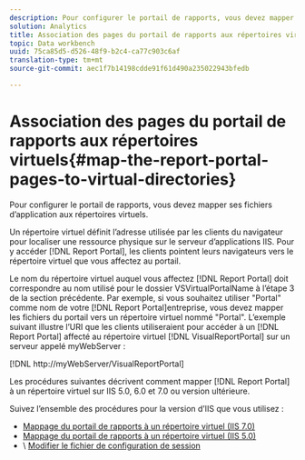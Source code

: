 ```yaml
---
description: Pour configurer le portail de rapports, vous devez mapper ses fichiers d’application aux répertoires virtuels.
solution: Analytics
title: Association des pages du portail de rapports aux répertoires virtuels
topic: Data workbench
uuid: 75ca85d5-d526-48f9-b2c4-ca77c903c6af
translation-type: tm+mt
source-git-commit: aec1f7b14198cdde91f61d490a235022943bfedb

---
```



# Association des pages du portail de rapports aux répertoires virtuels{#map-the-report-portal-pages-to-virtual-directories}

Pour configurer le portail de rapports, vous devez mapper ses fichiers d’application aux répertoires virtuels.

Un répertoire virtuel définit l’adresse utilisée par les clients du navigateur pour localiser une ressource physique sur le serveur d’applications IIS. Pour y accéder [!DNL Report Portal], les clients pointent leurs navigateurs vers le répertoire virtuel que vous affectez au portail.

Le nom du répertoire virtuel auquel vous affectez [!DNL Report Portal] doit correspondre au nom utilisé pour le dossier VSVirtualPortalName à l’étape 3 de la section précédente. Par exemple, si vous souhaitez utiliser &quot;Portal&quot; comme nom de votre [!DNL Report Portal]entreprise, vous devez mapper les fichiers du portail vers un répertoire virtuel nommé &quot;Portal&quot;. L’exemple suivant illustre l’URI que les clients utiliseraient pour accéder à un [!DNL Report Portal] affecté au répertoire virtuel [!DNL VisualReportPortal] sur un serveur appelé myWebServer :

[!DNL http://myWebServer/VisualReportPortal]

Les procédures suivantes décrivent comment mapper [!DNL Report Portal] à un répertoire virtuel sur IIS 5.0, 6.0 et 7.0 ou version ultérieure.

Suivez l’ensemble des procédures pour la version d’IIS que vous utilisez :

* [Mappage du portail de rapports à un répertoire virtuel (IIS 7.0)](../../../../home/c-rpt-oview/c-install-rpt-port/c-virtual-dir/c-map-rpt-port-vdir-7.md#concept-9fc9595bb83147238965be4832df0a08)
* [Mappage du portail de rapports à un répertoire virtuel (IIS 5.0)](../../../../home/c-rpt-oview/c-install-rpt-port/c-virtual-dir/c-map-rpt-port-vdir-5.md#concept-402cb33c50d640e480098517140ffc74)
* \ [Modifier le fichier de configuration de session](../../../../home/c-rpt-oview/c-install-rpt-port/t-edit-sess-config-file.md#task-cf11c3a780bd4936afd3f64a6b30afc7)

